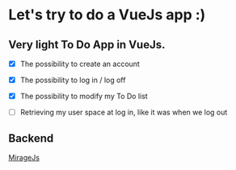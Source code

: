 # Let's try to do a VueJs app :)


## Very light To Do App in VueJs. 

- [x] The possibility to create an account

- [x] The possibility to log in / log off

- [x] The possibility to modify my To Do list

- [ ] Retrieving my user space at log in, like it was when we log out


## Backend 

[MirageJs](https://miragejs.com/docs/getting-started/introduction/)



